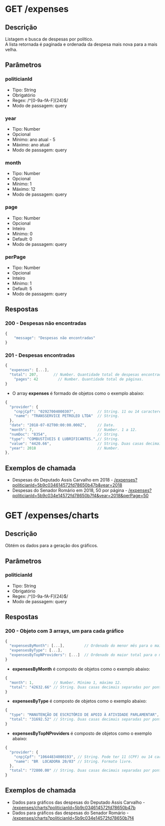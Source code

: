 # GET /expenses
## Descrição
Listagem e busca de despesas por político.  
A lista retornada é paginada e ordenada da despesa mais nova para a mais velha.
## Parâmetros
### politicianId
- Tipo: String
- Obrigatório
- Regex: /^[0-9a-fA-F]{24}$/
- Modo de passagem: query
### year
- Tipo: Number
- Opcional
- Mínimo: ano atual - 5
- Máximo: ano atual
- Modo de passagem: query
### month
- Tipo: Number
- Opcional
- Mínimo: 1
- Máximo: 12
- Modo de passagem: query
### page
- Tipo: Number
- Opcional
- Inteiro
- Mínimo: 0
- Default: 0
- Modo de passagem: query
### perPage
- Tipo: Number
- Opcional
- Inteiro
- Mínimo: 1
- Default: 5
- Modo de passagem: query
## Respostas
### 200 - Despesas não encontradas
```js
{
	"message": "Despesas não encontradas"
}
```
### 201 - Despesas encontradas
```js
{
  "expenses": [...],
  "total": 207,       // Number. Quantidade total de despesas encontradas
	"pages": 42         // Number. Quantidade total de páginas.
}
```
- O array **expenses** é formado de objetos como o exemplo abaixo:
```js
{
  "provider": {
    "cnpjCpf": "02927004000307",          // String. 11 ou 14 caracteres.
    "name": "TRANSSERVICE PETROLEO LTDA"  // String.
  },
  "date": "2018-07-02T00:00:00.000Z",     // Date.
  "month": 7,                             // Number. 1 a 12.
  "numDoc": "8354",                       // String.
  "type": "COMBUSTÍVEIS E LUBRIFICANTES.",// String.
  "value": "4420.66",                     // String. Duas casas decimais separadas por ponto.
  "year": 2018                            // Number.
},
```

## Exemplos de chamada
- Despesas do Deputado Assis Carvalho em 2018 - [/expenses?politicianId=5b9c034614572fd78650b47b&year=2018](http://peba-api-dev.herokuapp.com/expenses?politicianId=5b9c034614572fd78650b47b&year=2018)
- Despesas do Senador Romário em 2018, 50 por página - [/expenses?politicianId=5b9c034e14572fd78650b7f4&year=2018&perPage=50](http://peba-api-dev.herokuapp.com/expenses?politicianId=5b9c034e14572fd78650b7f4&year=2018&perPage=50)

# GET /expenses/charts
## Descrição
Obtém os dados para a geração dos gráficos.
## Parâmetros
### politicianId
- Tipo: String
- Obrigatório
- Regex: /^[0-9a-fA-F]{24}$/
- Modo de passagem: query
## Respostas
### 200 - Objeto com 3 arrays, um para cada gráfico
```js
{
  "expensesByMonth": [...],         // Ordenado do menor mês para o maior.
  "expensesByType": [...],
  "expensesByTopNProviders": [...]  // Ordenado do maior total para o menor.
}
```
- **expensesByMonth** é composto de objetos como o exemplo abaixo:
```js
{
  "month": 1,         // Number. Mínimo 1, máximo 12.
  "total": "42632.66" // String. Duas casas decimais separadas por ponto.
}
```
- **expensesByType** é composto de objetos como o exemplo abaixo:
```js
{
  "type": "MANUTENÇÃO DE ESCRITÓRIO DE APOIO À ATIVIDADE PARLAMENTAR", // String. Formato livre.
  "total": "31692.52" // String. Duas casas decimais separadas por ponto.
}
```
- **expensesByTopNProviders** é composto de objetos como o exemplo abaixo:
```js
{
  "provider": {
    "cnpjCpf": "10644834000193", // String. Pode ter 11 (CPF) ou 14 caracteres (CNPJ).
    "name": "BR  LOCADORA 20/03" // String. Formato livre.
  },
  "total": "72800.00" // String. Duas casas decimais separadas por ponto.
}
```
## Exemplos de chamada
- Dados para gráficos das despesas do Deputado Assis Carvalho - [/expenses/charts?politicianId=5b9c034614572fd78650b47b](http://peba-api-dev.herokuapp.com/expenses/charts?politicianId=5b9c034614572fd78650b47b)
- Dados para gráficos das despesas do Senador Romário - [/expenses/charts?politicianId=5b9c034e14572fd78650b7f4](http://peba-api-dev.herokuapp.com/expenses/charts?politicianId=5b9c034e14572fd78650b7f4)
